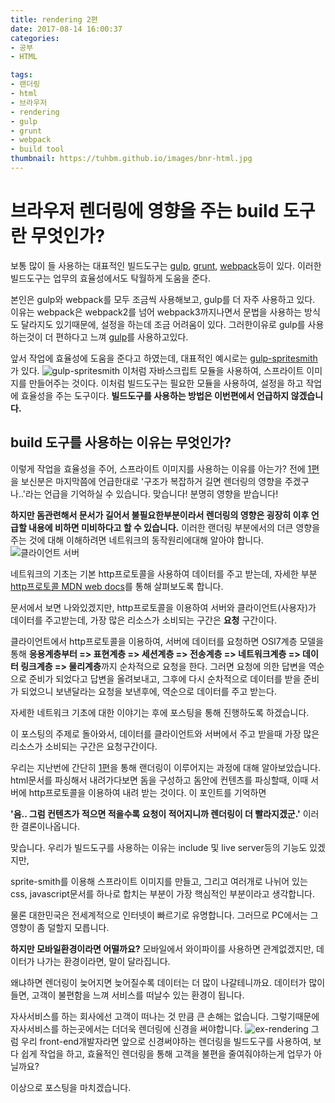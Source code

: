 ```yaml
---
title: rendering 2편
date: 2017-08-14 16:00:37
categories: 
- 공부
- HTML

tags:
- 랜더링
- html
- 브라우저
- rendering
- gulp
- grunt
- webpack
- build tool
thumbnail: https://tuhbm.github.io/images/bnr-html.jpg
---
```


# 브라우저 렌더링에 영향을 주는 build 도구란 무엇인가?

보통 많이 들 사용하는 대표적인 빌드도구는 [gulp](https://gulpjs.com/), [grunt](https://gruntjs.com/), [webpack](https://webpack.js.org/)등이 있다.
이러한 빌드도구는 업무의 효율성에서도 탁월하게 도움을 준다.

본인은 gulp와 webpack를 모두 조금씩 사용해보고, gulp를 더 자주 사용하고 있다.
이유는 webpack은 webpack2를 넘어 webpack3까지나면서 문법을 사용하는 방식도 달라지도 있기때문에,
설정을 하는데 조금 어려움이 있다.
그러한이유로 gulp를 사용하는것이 더 편하다고 느껴 [gulp](https://gulpjs.com/)를 사용하고있다.
<!-- more -->
앞서 작업에 효율성에 도움을 준다고 하였는데, 대표적인 예시로는 [gulp-spritesmith](https://www.npmjs.com/package/gulp.spritesmith)가 있다.
![gulp-spritesmith](https://tuhbm.github.io/images/rendering/gulp-spritesmith.png)
이처럼 자바스크립트 모듈을 사용하여, 스프라이트 이미지를 만들어주는 것이다.
이처럼 빌드도구는 필요한 모듈을 사용하여, 설정을 하고 작업에 효율성을 주는 도구이다.
**빌드도구를 사용하는 방법은 이번편에서 언급하지 않겠습니다.**

## build 도구를 사용하는 이유는 무엇인가?
이렇게 작업을 효율성을 주어, 스프라이트 이미지를 사용하는 이유를 아는가?
전에 [1편](https://tuhbm.github.io/2017/08/10/rendering1/)을 보신분은 마지막쯤에 언급한대로 '구조가 복잡하거 길면 렌더링의 영향을 주겠구나..'라는 언급을 기억하실 수 있습니다.
맞습니다! 분명히 영향을 받습니다!

**하지만 돔관련해서 문서가 길어서 불필요한부분이라서 렌더링의 영향은 굉장히 이후 언급할 내용에 비하면 미비하다고 할 수 있습니다.**
이러한 랜더링 부분에서의 더큰 영향을 주는 것에 대해 이해하려면 네트워크의 동작원리에대해 알아야 합니다.
![클라이언트 서버](https://tuhbm.github.io/images/serverclient.jpg)

네트워크의 기초는 기본 http프로토콜을 사용하여 데이터를 주고 받는데,
자세한 부분 [http프로토콜 MDN web docs](https://developer.mozilla.org/ko/docs/Web/HTTP/Overview)를 통해 살펴보도록 합니다.

문서에서 보면 나와있겠지만, http프로토콜을 이용하여 서버와 클라이언트(사용자)가 데이터를 주고받는데,
가장 많은 리소스가 소비되는 구간은 **요청** 구간이다.

클라이언트에서 http프로토콜을 이용하여, 서버에 데이터를 요청하면 OSI7계층 모델을 통해 
**응용계층부터 => 표현계층 => 세션계층 => 전송계층 => 네트워크계층 => 데이터 링크계층 => 물리계층**까지
순차적으로 요청을 한다.
그러면 요청에 의한 답변을 역순으로 준비가 되었다고 답변을 올려보내고,
그후에 다시 순차적으로 데이터를 받을 준비가 되었으니 보낸달라는 요청을 보낸후에,
역순으로 데이터를 주고 받는다.

자세한 네트워크 기초에 대한 이야기는 후에 포스팅을 통해 진행하도록 하겠습니다.

이 포스팅의 주제로 돌아와서,
데이터를 클라이언트와 서버에서 주고 받을때 가장 많은 리소스가 소비되는 구간은 요청구간이다.

우리는 지난번에 간단히 [1편](https://tuhbm.github.io/2017/08/10/rendering1/)을 통해 랜더링이 이루어지는 과정에 대해 알아보았습니다.
html문서를 파싱해서 내려가다보면 돔을 구성하고 돔안에 컨텐츠를 파싱할때, 이때 서버에 http프로토콜을 이용하여 내려 받는 것이다.
이 포인트를 기억하면

**'음.. 그럼 컨텐츠가 적으면 적을수록 요청이 적어지니까 렌더링이 더 빨라지겠군.'**
 이러한 결론이나옵니다.

맞습니다. 우리가 빌드도구를 사용하는 이유는 include 및 live server등의 기능도 있겠지만,

sprite-smith를 이용해 스프라이트 이미지를 만들고,
그리고 여러개로 나뉘어 있는 css, javascript문서를 하나로 합치는 부분이 가장 핵심적인 부분이라고 생각합니다.

물론 대한민국은 전세계적으로 인터넷이 빠르기로 유명합니다. 그러므로 PC에서는 그 영향이 좀 덜할지 모릅니다.

**하지만 모바일환경이라면 어떨까요?**
모바일에서 와이파이를 사용하면 관계없겠지만,
데이터가 나가는 환경이라면, 말이 달라집니다.

왜냐하면 렌더링이 늦어지면 늦어질수록 데이터는 더 많이 나갈테니까요.
데이터가 많이 들면, 고객이 불편함을 느껴 서비스를 떠날수 있는 환경이 됩니다.

자사서비스를 하는 회사에선 고객이 떠나는 것 만큼 큰 손해는 없습니다.
그렇기때문에 자사서비스를 하는곳에서는 더더욱 렌더링에 신경을 써야합니다.
![ex-rendering](https://tuhbm.github.io/images/rendering/img-rendering.png)
그럼 우리 front-end개발자라면 앞으로 신경써야하는 렌더링을
빌드도구를 사용하여, 보다 쉽게 작업을 하고, 효율적인 렌더링을 통해 고객을 불편을 줄여줘야하는게 업무가 아닐까요?

이상으로 포스팅을 마치겠습니다.

